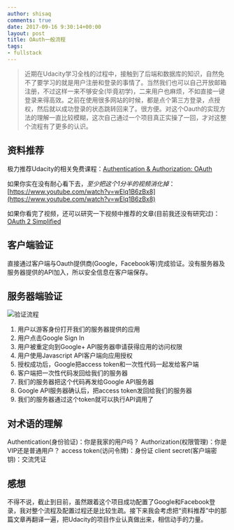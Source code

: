 ```yaml
---
author: shisaq
comments: true
date: 2017-09-16 9:30:14+00:00
layout: post
title: OAuth一般流程
tags:
- fullstack
---
```


> 近期在Udacity学习全栈的过程中，接触到了后端和数据库的知识，自然免不了要学习的就是用户注册和登录的事情了。当然我们也可以自己开放邮箱注册，不过这样一来不够安全(毕竟初学)，二来用户也麻烦，不如直接一键登录来得高效。之前在使用很多网站的时候，都是点个第三方登录，点授权，然后就以成功登录的状态跳转回来了。很方便。对这个Oauth的实现方法的理解一直比较模糊，这次自己通过一个项目真正实操了一回，才对这整个流程有了更多的认识。

## 资料推荐

极力推荐Udacity的相关免费课程：[Authentication & Authorization: OAuth](https://www.udacity.com/course/authentication-authorization-oauth--ud330)

如果你实在没有耐心看下去，_至少把这个1分半的视频消化掉_：
[https://www.youtube.com/watch?v=wElq1B6zBx8](https://www.youtube.com/watch?v=wElq1B6zBx8)

如果你看完了视频，还可以研究一下视频中推荐的文章(目前我还没有研究过)：
[OAuth 2 Simplified](https://aaronparecki.com/oauth-2-simplified/)

## 客户端验证

直接通过客户端与Oauth提供商(Google，Facebook等)完成验证。没有服务器及服务器提供的API加入，所以安全信息在客户端保存。

## 服务器端验证

![验证流程](https://ooo.0o0.ooo/2017/09/17/59bd992a712a8.png)

1. 用户以游客身份打开我们的服务器提供的应用
2. 用户点击Google Sign In
3. 用户被重定向到Google+ API服务器申请获得应用的访问权限
4. 用户使用Javascript API客户端向应用授权
5. 授权成功后，Google把access token和一次性代码一起发给客户端
6. 客户端把一次性代码发回给我们的服务器
7. 我们的服务器把这个代码再发给Google API服务器
8. Google API服务器确认后，把access token发回给我们的服务器
9. 我们的服务器通过这个token就可以执行API调用了

## 对术语的理解

Authentication(身份验证)：你是我家的用户吗？
Authorization(权限管理)：你是VIP还是普通用户？
access token(访问令牌)：身份证
client secret(客户端密钥)：交流凭证

## 感想

不得不说，截止到目前，虽然跟着这个项目成功配置了Google和Facebook登录，我对整个流程及配置过程还是比较生疏。接下来我会考虑把“资料推荐”中的那篇文章再翻译一遍，把Udacity的项目作业认真做出来，相信动手的力量。
